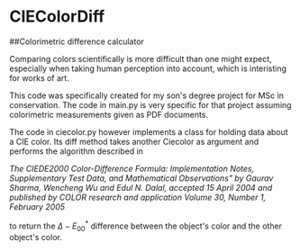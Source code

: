# CIEColorDiff
##Colorimetric difference calculator

Comparing colors scientifically is more difficult than one might expect, especially when
taking human perception into account, which is interisting for works of art.

This code was specifically created for my son's degree project for MSc in conservation.
The code in main.py is very specific for that project assuming colorimetric measurements
given as PDF documents.

The code in ciecolor.py however implements a class for holding data about a CIE color.
Its diff method takes another Ciecolor as argument and performs the algorithm described in 

_The CIEDE2000 Color-Difference Formula: Implementation Notes, Supplementary Test Data, 
and Mathematical Observations" by
Gaurav Sharma, Wencheng Wu and Edul N. Dalal, accepted 15 April 2004 
and published by COLOR research and application Volume 30, Number 1, February 2005_

to return the $\Delta-E_00^*$ difference between the object's color and the other object's color.
